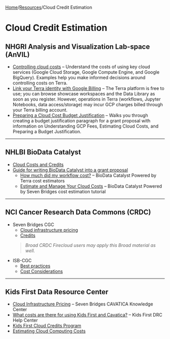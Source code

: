 [Home](https://github.com/NCPITest)/[Resources](README.md)/Cloud Credit Estimation

# Cloud Credit Estimation

## NHGRI Analysis and Visualization Lab-space (AnVIL)

- [Controlling cloud costs](https://support.terra.bio/hc/en-us/sections/360006459511-Controlling-Cloud-costs) – Understand the costs of using key cloud services (Google Cloud Storage, Google Compute Engine, and Google BigQuery). Examples help you make informed decisions around controlling costs on Terra.
- [Link your Terra identity with Google Billing](https://support.terra.bio/hc/en-us/articles/360026182251-How-to-set-up-billing-projects-and-Google-Billing-Accounts) – The Terra platform is free to use; you can browse showcase workspaces and the Data Library as soon as you register. However, operations in Terra (workflows, Jupyter Notebooks, data access/storage) may incur GCP charges billed through your Terra billing account.
- [Preparing a Cloud Cost Budget Justification](https://anvilproject.org/learn/control-cloud-costs/budget-templates) – Walks you through creating a budget justification paragraph for a grant proposal with information on Understanding GCP Fees, Estimating Cloud Costs, and Preparing a Budget Justification.

---

## NHLBI BioData Catalyst

- [Cloud Costs and Credits](https://biodatacatalyst.nhlbi.nih.gov/resources/cloud-credits)  
- [Guide for writing BioData Catalyst into a grant proposal](https://bdcatalyst.gitbook.io/biodata-catalyst-documentation/written-documentation/getting-started/writing-biodata-catalyst-into-a-grant-proposal)  
  - [How much did my workflow cost?](https://support.terra.bio/hc/en-us/articles/360037862771-How-much-did-a-workflow-analysis-cost-#h_01EX5EDKS3JTYAGNN5NYH7NNZT) – BioData Catalyst Powered by Terra cost estimators  
  - [Estimate and Manage Your Cloud Costs](https://sb-biodatacatalyst.readme.io/docs/estimate-and-manage-your-cloud-costs) – BioData Catalyst Powered by Seven Bridges cost estimation tutorial  

---

## NCI Cancer Research Data Commons (CRDC)

- Seven Bridges CGC  
  - [Cloud infrastructure pricing](https://docs.cancergenomicscloud.org/docs/about-pricing)  
  - [Credits](https://docs.cancergenomicscloud.org/docs/credits)  
  > *Broad CRDC Firecloud users may apply this Broad material as well.*
- ISB-CGC  
  - [Best practices](https://isb-cancer-genomics-cloud.readthedocs.io/en/latest/sections/BestPractices.html)  
  - [Cost Considerations](https://isb-cancer-genomics-cloud.readthedocs.io/en/latest/sections/gcp-info/Workflow-Costs.html)  

---

## Kids First Data Resource Center

- [Cloud Infrastructure Pricing](https://docs.cavatica.org/docs/cloud-infrastructure-pricing) – Seven Bridges CAVATICA Knowledge Center  
- [What costs are there for using Kids First and Cavatica?](https://d3b.notion.site/What-costs-are-there-for-using-Kids-First-data-and-Cavatica-860ec33e18ee41fd995145ee35b884d6) – Kids First DRC Help Center  
- [Kids First Cloud Credits Program](https://github.com/kids-first/kf-cloud-credits)  
- [Estimating Cloud Computing Costs](https://github.com/kids-first/kf-cloud-credits/blob/main/estimatingcosts.md)  


